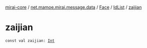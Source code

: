 [mirai-core](../../../index.md) / [net.mamoe.mirai.message.data](../../index.md) / [Face](../index.md) / [IdList](index.md) / [zaijian](./zaijian.md)

# zaijian

`const val zaijian: `[`Int`](https://kotlinlang.org/api/latest/jvm/stdlib/kotlin/-int/index.html)